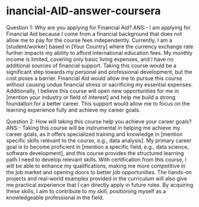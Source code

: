 # inancial-AID-answer-coursera

Question 1: Why are you applying for Financial Aid?
ANS:- I am applying for Financial Aid because I come from a financial background that does not allow me to pay for the course fees independently. Currently, I am a [student/worker] based in [Your Country] where the currency exchange rate further impacts my ability to afford international education fees. My monthly income is limited, covering only basic living expenses, and I have no additional sources of financial support. Taking this course would be a significant step towards my personal and professional development, but the cost poses a barrier. Financial Aid would allow me to pursue this course without causing undue financial stress or sacrificing my essential expenses. Additionally, I believe this course will open new opportunities for me in [mention your industry or field of interest] and help me build a strong foundation for a better career. This support would allow me to focus on the learning experience fully and achieve my career goals.

Question 2: How will taking this course help you achieve your career goals?
ANS:- Taking this course will be instrumental in helping me achieve my career goals, as it offers specialized training and knowledge in [mention specific skills relevant to the course, e.g., data analysis]. My primary career goal is to become proficient in [mention a specific field, e.g., data science, software development], and this course provides the structured learning path I need to develop relevant skills. With certification from this course, I will be able to enhance my qualifications, making me more competitive in the job market and opening doors to better job opportunities. The hands-on projects and real-world examples provided in the curriculum will also give me practical experience that I can directly apply in future roles. By acquiring these skills, I aim to contribute to my skill, positioning myself as a knowledgeable professional in the field.
